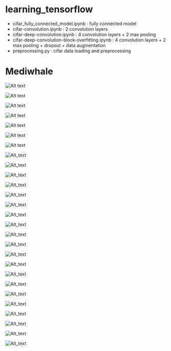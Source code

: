 # learning_tensorflow

- cifar_fully_connected_model.ipynb : fully connected model
- cifar-convolution.ipynb : 2 convolution layers
- cifar-deep-convolution.ipynb : 4 convolution layers + 2 max pooling
- cifar-deep-convolution-block-overfitting.ipynb : 4 convolution layers + 2 max pooling + dropout + data augmentation
- preprocessing.py : cifar data loading and preprocessing

# Mediwhale
![Alt text](readme_pic/title.png)

![Alt text](readme_pic/index.png)

![Alt text](readme_pic/ML_DL.png)

![Alt text](readme_pic/preprocessing.png)

![Alt text](readme_pic/dataset.png)

![Alt text](readme_pic/cifar10.png)

![Alt text](readme_pic/batch.png)

![Alt_text](readme_pic/relu.png)

![Alt_text](readme_pic/need_aug.png)

![Alt_text](readme_pic/need_dropoug.png)

![Alt_text](readme_pic/intro_tensorflow.png)

![Alt_text](readme_pic/intro_tf1.png)

![Alt_text](readme_pic/intro_tf2.png)

![Alt_text](readme_pic/conv0.png)

![Alt_text](readme_pic/conv0_1.png)

![Alt_text](readme_pic/conv0_2.png)

![Alt_text](readme_pic/conv0__3.png)

![Alt_text](readme_pic/conv0_4.png)

![Alt_text](readme_pic/conv1.png)

![Alt_text](readme_pic/conv1_1.png)

![Alt_text](readme_pic/padding_stride.png)

![Alt_text](readme_pic/padding_stride_2.png)

![Alt_text](readme_pic/conv2.png)

![Alt_text](readme_pic/draw_graph.png)

![Alt_text](readme_pic/connect_layer.png)

![Alt_text](readme_pic/fc.png)

![Alt_text](readme_pic/result_conv.png)

